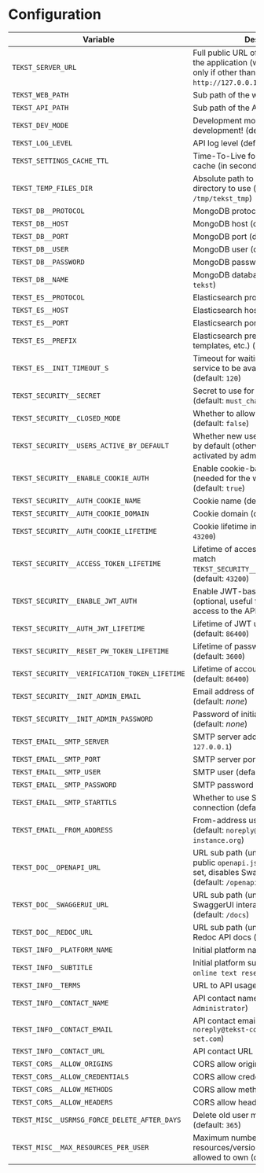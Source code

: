 # Configuration

| Variable | Description |
| --- | --- |
| `TEKST_SERVER_URL` | Full public URL of the server running the application (without sub path, port only if other than 80/443) (default: `http://127.0.0.1:8000`) |
| `TEKST_WEB_PATH` | Sub path of the web client (default: `/`) |
| `TEKST_API_PATH` | Sub path of the API (default: `/api`) |
| `TEKST_DEV_MODE` | Development mode – only use for development! (default: `false`) |
| `TEKST_LOG_LEVEL` | API log level (default: `warning`) |
| `TEKST_SETTINGS_CACHE_TTL` | Time-To-Live for the API settings cache (in seconds) (default: `60`) |
| `TEKST_TEMP_FILES_DIR` | Absolute path to local temporary directory to use (default: `/tmp/tekst_tmp`) |
| `TEKST_DB__PROTOCOL` | MongoDB protocol (default: `mongodb`) |
| `TEKST_DB__HOST` | MongoDB host (default: `127.0.0.1`) |
| `TEKST_DB__PORT` | MongoDB port (default: `27017`) |
| `TEKST_DB__USER` | MongoDB user (default: _none_) |
| `TEKST_DB__PASSWORD` | MongoDB password (default: _none_) |
| `TEKST_DB__NAME` | MongoDB database name (default: `tekst`) |
| `TEKST_ES__PROTOCOL` | Elasticsearch protocol (default: `http`) |
| `TEKST_ES__HOST` | Elasticsearch host (default: `127.0.0.1`) |
| `TEKST_ES__PORT` | Elasticsearch port (default: `9200`) |
| `TEKST_ES__PREFIX` | Elasticsearch prefix (for index, templates, etc.) (default: `tekst`) |
| `TEKST_ES__INIT_TIMEOUT_S` | Timeout for waiting for Elasticsearch service to be available on startup (default: `120`) |
| `TEKST_SECURITY__SECRET` | Secret to use for token generation (default: `must_change_this`) |
| `TEKST_SECURITY__CLOSED_MODE` | Whether to allow public registrations (default: `false`) |
| `TEKST_SECURITY__USERS_ACTIVE_BY_DEFAULT` | Whether new user accounts are active by default (otherwise have to be activated by admins) (default: `false`) |
| `TEKST_SECURITY__ENABLE_COOKIE_AUTH` | Enable cookie-based authentication (needed for the web client to work!) (default: `true`) |
| `TEKST_SECURITY__AUTH_COOKIE_NAME` | Cookie name (default: `tekstuserauth`) |
| `TEKST_SECURITY__AUTH_COOKIE_DOMAIN` | Cookie domain (default: _none_) |
| `TEKST_SECURITY__AUTH_COOKIE_LIFETIME` | Cookie lifetime in seconds (default: `43200`) |
| `TEKST_SECURITY__ACCESS_TOKEN_LIFETIME` | Lifetime of access token in DB (should match `TEKST_SECURITY__AUTH_COOKIE_LIFETIME`) (default: `43200`) |
| `TEKST_SECURITY__ENABLE_JWT_AUTH` | Enable JWT-based authentication (optional, useful for programmatic access to the API) (default: `false`) |
| `TEKST_SECURITY__AUTH_JWT_LIFETIME` | Lifetime of JWT used for authentication (default: `86400`) |
| `TEKST_SECURITY__RESET_PW_TOKEN_LIFETIME` | Lifetime of password reset tokens (default: `3600`) |
| `TEKST_SECURITY__VERIFICATION_TOKEN_LIFETIME` | Lifetime of account verification tokens (default: `86400`) |
| `TEKST_SECURITY__INIT_ADMIN_EMAIL` | Email address of initial admin account (default: _none_) |
| `TEKST_SECURITY__INIT_ADMIN_PASSWORD` | Password of initial admin account (default: _none_) |
| `TEKST_EMAIL__SMTP_SERVER` | SMTP server address (default: `127.0.0.1`) |
| `TEKST_EMAIL__SMTP_PORT` | SMTP server port (default: `25`) |
| `TEKST_EMAIL__SMTP_USER` | SMTP user (default: _none_) |
| `TEKST_EMAIL__SMTP_PASSWORD` | SMTP password (default: _none_) |
| `TEKST_EMAIL__SMTP_STARTTLS` | Whether to use StartTLS for SMTP connection (default: `true`) |
| `TEKST_EMAIL__FROM_ADDRESS` | From-address used for outgoing emails (default: `noreply@example-tekst-instance.org`) |
| `TEKST_DOC__OPENAPI_URL` | URL sub path (under `TEKST_API_PATH`) to public `openapi.json` API schema (if not set, disables SwaggerUI and Redoc) (default: `/openapi.json`) |
| `TEKST_DOC__SWAGGERUI_URL` | URL sub path (under `TEKST_API_PATH`) to SwaggerUI interactive API docs (default: `/docs`) |
| `TEKST_DOC__REDOC_URL` | URL sub path (under `TEKST_API_PATH`) to Redoc API docs (default: `/redoc`) |
| `TEKST_INFO__PLATFORM_NAME` | Initial platform name (default: `Tekst`) |
| `TEKST_INFO__SUBTITLE` | Initial platform subtitle (default: `An online text research platform`) |
| `TEKST_INFO__TERMS` | URL to API usage terms (default: _none_) |
| `TEKST_INFO__CONTACT_NAME` | API contact name (default: `Tekst Administrator`) |
| `TEKST_INFO__CONTACT_EMAIL` | API contact email (default: `noreply@tekst-contact-email-not-set.com`) |
| `TEKST_INFO__CONTACT_URL` | API contact URL (default: _none_) |
| `TEKST_CORS__ALLOW_ORIGINS` | CORS allow origins (default: `*`) |
| `TEKST_CORS__ALLOW_CREDENTIALS` | CORS allow credentials (default: `true`) |
| `TEKST_CORS__ALLOW_METHODS` | CORS allow methods (default: `*`) |
| `TEKST_CORS__ALLOW_HEADERS` | CORS allow headers (default: `*`) |
| `TEKST_MISC__USRMSG_FORCE_DELETE_AFTER_DAYS` | Delete old user messages after n days (default: `365`) |
| `TEKST_MISC__MAX_RESOURCES_PER_USER` | Maximum number of resources/versions that one user is allowed to own (default: `10`) |
